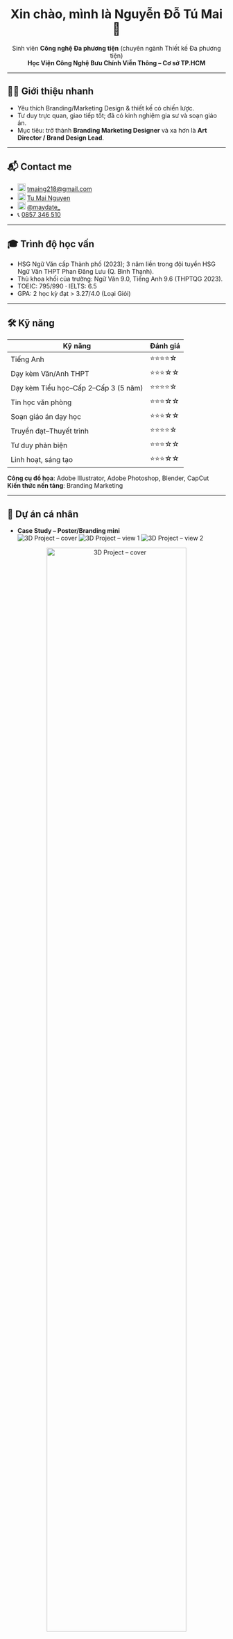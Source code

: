 <h1 align="center">Xin chào, mình là Nguyễn Đỗ Tú Mai 👋</h1>

<p align="center">
  Sinh viên <b>Công nghệ Đa phương tiện</b> (chuyên ngành Thiết kế Đa phương tiện) <br/>
  <b>Học Viện Công Nghệ Bưu Chính Viễn Thông – Cơ sở TP.HCM</b>
</p>

---

## 👩‍💻 Giới thiệu nhanh
- Yêu thích Branding/Marketing Design & thiết kế có chiến lược.
- Tư duy trực quan, giao tiếp tốt; đã có kinh nghiệm gia sư và soạn giáo án.
- Mục tiêu: trở thành <b>Branding Marketing Designer</b> và xa hơn là <b>Art Director / Brand Design Lead</b>.

---

## 📬 Contact me
<ul>
  <li>
    <img src="https://cdn.simpleicons.org/gmail/EA4335" width="18" alt="Gmail"/>
    <a href="mailto:tmaing218@gmail.com">tmaing218@gmail.com</a>
  </li>
  <li>
    <img src="https://cdn.simpleicons.org/facebook/1877F2" width="18" alt="Facebook"/>
    <!-- TODO: cập nhật link Facebook thật của bạn -->
    <a href="https://facebook.com/">Tu Mai Nguyen</a>
  </li>
  <li>
    <img src="https://cdn.simpleicons.org/instagram/E4405F" width="18" alt="Instagram"/>
    <a href="https://instagram.com/maydate_">@maydate_</a>
  </li>
  <li>
    📞 <a href="tel:+84857346510">0857 346 510</a>
  </li>
</ul>

---

## 🎓 Trình độ học vấn
- HSG Ngữ Văn cấp Thành phố (2023); 3 năm liền trong đội tuyển HSG Ngữ Văn THPT Phan Đăng Lưu (Q. Bình Thạnh).
- Thủ khoa khối của trường: Ngữ Văn 9.0, Tiếng Anh 9.6 (THPTQG 2023).
- TOEIC: 795/990 · IELTS: 6.5
- GPA: 2 học kỳ đạt > 3.27/4.0 (Loại Giỏi)

---

## 🛠️ Kỹ năng
<table>
  <thead>
    <tr>
      <th>Kỹ năng</th>
      <th>Đánh giá</th>
    </tr>
  </thead>
  <tbody>
    <tr>
      <td>Tiếng Anh</td>
      <td>⭐⭐⭐⭐☆</td>
    </tr>
    <tr>
      <td>Dạy kèm Văn/Anh THPT</td>
      <td>⭐⭐⭐☆☆</td>
    </tr>
    <tr>
      <td>Dạy kèm Tiểu học–Cấp 2–Cấp 3 (5 năm)</td>
      <td>⭐⭐⭐⭐☆</td>
    </tr>
    <tr>
      <td>Tin học văn phòng</td>
      <td>⭐⭐⭐☆☆</td>
    </tr>
    <tr>
      <td>Soạn giáo án dạy học</td>
      <td>⭐⭐⭐☆☆</td>
    </tr>
    <tr>
      <td>Truyền đạt–Thuyết trình</td>
      <td>⭐⭐⭐⭐☆</td>
    </tr>
    <tr>
      <td>Tư duy phản biện</td>
      <td>⭐⭐⭐☆☆</td>
    </tr>
    <tr>
      <td>Linh hoạt, sáng tạo</td>
      <td>⭐⭐⭐☆☆</td>
    </tr>
  </tbody>
</table>

**Công cụ đồ họa**: Adobe Illustrator, Adobe Photoshop, Blender, CapCut  
**Kiến thức nền tảng**: Branding Marketing

---

## 📁 Dự án cá nhân

- **Case Study – Poster/Branding mini**  
 ![3D Project – cover](anh.jpg)
![3D Project – view 1](anh1.jpg)
![3D Project – view 2](anh2.jpg)

<div align="center">
  <img src="anh.jpg"  width="80%" alt="3D Project – cover"/>
  <br/><br/>
  <img src="anh1.jpg" width="49%" alt="3D Project – view 1"/>
  <img src="anh2.jpg" width="49%" alt="3D Project – view 2"/>
</div>

[<img src="anh.jpg" width="70%" alt="3D Project – cover"/>](anh.jpg)

- **Bộ bài giảng Ngữ văn – rút gọn tác phẩm**  
  Tóm tắt cấu trúc bài giảng, phương pháp và phản hồi của học sinh.
  <!-- Ví dụ chèn ảnh minh hoạ:
  <img src="assets/projects/lessonkit-01.png" width="700" alt="Lesson Kit 01"/>
  -->

---

## ❤️ Sở thích
- Dạy kèm môn Văn/Anh; nghiên cứu tài liệu để bài giảng dễ hiểu.
- Xem & phân tích các dự án Design để học hỏi.
- Phân tích thơ Chế Lan Viên (1920–1989), Hàn Mặc Tử (1912–1940).
- Tham gia workshop chuyên ngành; đọc sách về lịch sử, chiến tranh, kháng chiến.

---

## 💼 Kinh nghiệm
- Làm việc nhóm từ THCS–THPT–ĐH; mạnh về quản lý công việc & kiểm duyệt nội dung.
- Lên nội dung bài giảng & soạn giáo án.
- Giảng dạy từ 2020–2025 (gia sư tại nhà).

---

## 🎯 Mục tiêu nghề nghiệp
- Trở thành **Branding Marketing Designer** giàu kinh nghiệm.
- Thiết kế, định hình & duy trì hình ảnh thương hiệu nhất quán trên mọi kênh.
- Ứng dụng thẩm mỹ + marketing để tạo sản phẩm thiết kế có chiến lược, truyền tải thông điệp và thúc đẩy nhận diện/doanh số.
- Hợp tác hiệu quả với team marketing, content, truyền thông & khách hàng để chuyển hoá chiến lược thành sản phẩm thực tế.
- **Dài hạn:** Art Director / Brand Designer Lead.

---

<p align="center">Cảm ơn bạn đã xem hồ sơ của mình! Rất mong được hợp tác 💙</p>
